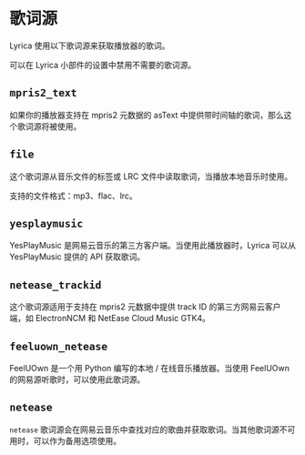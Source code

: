 # 歌词源

Lyrica 使用以下歌词源来获取播放器的歌词。

可以在 Lyrica 小部件的设置中禁用不需要的歌词源。

## `mpris2_text`

如果你的播放器支持在 mpris2 元数据的 asText 中提供带时间轴的歌词，那么这个歌词源将被使用。

## `file`

这个歌词源从音乐文件的标签或 LRC 文件中读取歌词，当播放本地音乐时使用。

支持的文件格式：mp3、flac、lrc。

## `yesplaymusic`

YesPlayMusic 是网易云音乐的第三方客户端。当使用此播放器时，Lyrica 可以从 YesPlayMusic 提供的 API 获取歌词。

## `netease_trackid`

这个歌词源适用于支持在 mpris2 元数据中提供 track ID 的第三方网易云客户端，如 ElectronNCM 和 NetEase Cloud Music GTK4。

## `feeluown_netease`

FeelUOwn 是一个用 Python 编写的本地 / 在线音乐播放器。当使用 FeelUOwn 的网易源听歌时，可以使用此歌词源。

## `netease`

`netease` 歌词源会在网易云音乐中查找对应的歌曲并获取歌词。当其他歌词源不可用时，可以作为备用选项使用。
